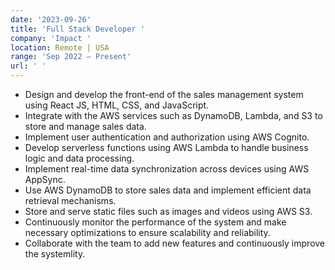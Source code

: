 ```yaml
---
date: '2023-09-26'
title: 'Full Stack Developer '
company: 'Impact '
location: Remote | USA
range: 'Sep 2022 – Present'
url: ' '
---
```


- Design and develop the front-end of the sales management system using React JS, HTML, CSS, and JavaScript.
- Integrate with the AWS services such as DynamoDB, Lambda, and S3 to store and manage sales data.
- Implement user authentication and authorization using AWS Cognito.
- Develop serverless functions using AWS Lambda to handle business logic and data processing.
- Implement real-time data synchronization across devices using AWS AppSync.
- Use AWS DynamoDB to store sales data and implement efficient data retrieval mechanisms.
- Store and serve static files such as images and videos using AWS S3.
- Continuously monitor the performance of the system and make necessary optimizations to ensure scalability
  and reliability.
- Collaborate with the team to add new features and continuously improve the systemlity.
